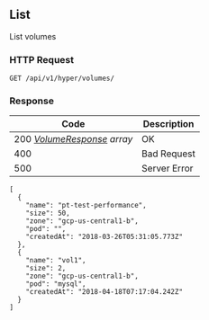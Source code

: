 List
---------------------------------
List volumes

### HTTP Request

`GET /api/v1/hyper/volumes/`

### Response

| Code | Description |
| --- | --- |
| 200 _[VolumeResponse](index.md#volumeresponse) array_ | OK |
| 400 | Bad Request |
| 500 | Server Error |

```
[
  {
    "name": "pt-test-performance",
    "size": 50,
    "zone": "gcp-us-central1-b",
    "pod": "",
    "createdAt": "2018-03-26T05:31:05.773Z"
  },
  {
    "name": "vol1",
    "size": 2,
    "zone": "gcp-us-central1-b",
    "pod": "mysql",
    "createdAt": "2018-04-18T07:17:04.242Z"
  }
]
```

